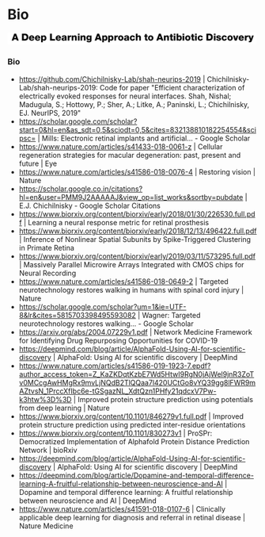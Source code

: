 # Bio

![](images/2020-07-21-04-46-24.png)

### Bio

- https://github.com/Chichilnisky-Lab/shah-neurips-2019 | Chichilnisky-Lab/shah-neurips-2019: Code for paper "Efficient characterization of electrically evoked responses for neural interfaces. Shah, Nishal; Madugula, S.; Hottowy, P.; Sher, A.; Litke, A.; Paninski, L.; Chichilnisky, EJ. NeurIPS, 2019"
- https://scholar.google.com/scholar?start=0&hl=en&as_sdt=0,5&sciodt=0,5&cites=832138810182254554&scipsc= | Mills: Electronic retinal implants and artificial... - Google Scholar
- https://www.nature.com/articles/s41433-018-0061-z | Cellular regeneration strategies for macular degeneration: past, present and future | Eye
- https://www.nature.com/articles/s41586-018-0076-4 | Restoring vision | Nature
- https://scholar.google.co.in/citations?hl=en&user=PMM9J2AAAAAJ&view_op=list_works&sortby=pubdate | E.J. Chichilnisky - Google Scholar Citations
- https://www.biorxiv.org/content/biorxiv/early/2018/01/30/226530.full.pdf | Learning a neural response metric for retinal prosthesis
- https://www.biorxiv.org/content/biorxiv/early/2018/12/13/496422.full.pdf | Inference of Nonlinear Spatial Subunits by Spike-Triggered Clustering in Primate Retina
- https://www.biorxiv.org/content/biorxiv/early/2019/03/11/573295.full.pdf | Massively Parallel Microwire Arrays Integrated with CMOS chips for Neural Recording
- https://www.nature.com/articles/s41586-018-0649-2 | Targeted neurotechnology restores walking in humans with spinal cord injury | Nature
- https://scholar.google.com/scholar?um=1&ie=UTF-8&lr&cites=5815703398495593082 | Wagner: Targeted neurotechnology restores walking... - Google Scholar
- https://arxiv.org/abs/2004.07229v1.pdf | Network Medicine Framework for Identifying Drug Repurposing Opportunities for COVID-19
- https://deepmind.com/blog/article/AlphaFold-Using-AI-for-scientific-discovery | AlphaFold: Using AI for scientific discovery | DeepMind
- https://www.nature.com/articles/s41586-019-1923-7.epdf?author_access_token=Z_KaZKDqtKzbE7Wd5HtwI9RgN0jAjWel9jnR3ZoTv0MCcgAwHMgRx9mvLjNQdB2TlQQaa7l420UCtGo8vYQ39gg8lFWR9mAZtvsN_1PrccXfIbc6e-tGSgazNL_XdtQzn1PHfy21qdcxV7Pw-k3htw%3D%3D | Improved protein structure prediction using potentials from deep learning | Nature
- https://www.biorxiv.org/content/10.1101/846279v1.full.pdf | Improved protein structure prediction using predicted inter-residue orientations
- https://www.biorxiv.org/content/10.1101/830273v1 | ProSPr: Democratized Implementation of Alphafold Protein Distance Prediction Network | bioRxiv
- https://deepmind.com/blog/article/AlphaFold-Using-AI-for-scientific-discovery | AlphaFold: Using AI for scientific discovery | DeepMind
- https://deepmind.com/blog/article/Dopamine-and-temporal-difference-learning-A-fruitful-relationship-between-neuroscience-and-AI | Dopamine and temporal difference learning: A fruitful relationship between neuroscience and AI | DeepMind
- https://www.nature.com/articles/s41591-018-0107-6 | Clinically applicable deep learning for diagnosis and referral in retinal disease | Nature Medicine
